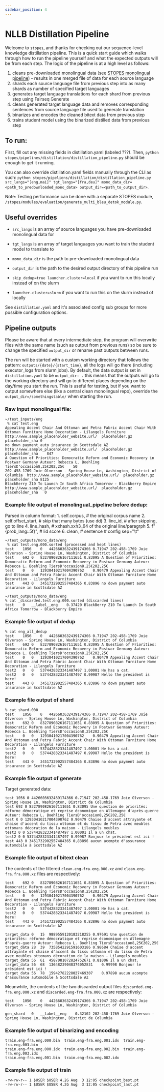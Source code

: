 ```yaml
---
sidebar_position: 4
---
```


# NLLB Distillation Pipeline

Welcome to `stopes`, and thanks for checking out our sequence-level knowledge distillation pipeline. This is a quick start guide which walks through how to run the pipeline yourself and what the expected outputs will be from each step. The logic of the pipeline is at a high level as follows:
1. cleans pre-downloaded monolingual data (see [STOPES monolingual pipeline](https://github.com/fairinternal/nllb/blob/main/website/docs/pipelines/monolingual.md#nllb-monolingual-pipeline)) - results in one merged file of data for each source language
2. shards each source language file from previous step into as many shards as number of specified target languages
3. generates target language translations for each shard from previous step using Fairseq Generate
4. cleans generated target language data and removes corresponding sentences from source language file used to generate translation
5. binarizes and encodes the cleaned bitext data from previous step
6. trains student model using the binarized distilled data from previous step

## To run:

First, fill out any missing fields in distillation.yaml (labeled ???). Then,
`python stopes/pipelines/distillation/distillation_pipeline.py` should be enough to get it running.

You can also override distillation.yaml fields manually through the CLI as such:
`python stopes/pipeliens/distillation/distillation_pipeline.py src_langs="[eng,mai]" tgt_langs="[fra,deu]" mono_data_dir=<path_to_predownloaded_mono_data> output_dir=<path_to_output_dir>`.

Note: Testing performance can be done with a separate STOPES module, `/stopes/modules/evaluation/generate_multi_bleu_detok_module.py`.

## Useful overrides
- `src_langs` is an array of source languages you have pre-downloaded monolingual data for
- `tgt_langs` is an array of target languages you want to train the student model to translate to
- `mono_data_dir` is the path to pre-downloaded monolingual data
- `output_dir` is the path to the desired output directory of this pipeline run

- `skip_dedup=true launcher.cluster=local` if you want to run this locally instead of on the slurm
- `launcher.cluster=slurm` if you want to run this on the slurm instead of locally

See `distillation.yaml` and it's associated config sub groups for more possible configuration options.

## Pipeline outputs

Please be aware that at every intermediate step, the program will overwrite files with the same name (such as output from previous runs) so be sure to change the specified `output_dir` or rename past outputs between runs.

The run will be started with a custom working directory that follows the pattern: `outputs/{date}/{start_time}`, all the logs will go there (including executor_logs from slurm jobs). By default, the data output is set in `distillation.yaml` to be `output_dir: .` this means that the outputs will go to the working directory and will go to different places depending on the day/time you start the run. This is useful for testing, but if you want to output somewhere else (like a central clean monolingual repo), override the `output_dir=/somethingstable/` when starting the run.

### Raw input monolingual file:
```
~/test_inputs/eng
 % cat test.eng
Appealing Accent Chair And Ottoman and Petra Fabric Accent Chair With Ottoman Furniture Home Decoration - Lilangels Furniture	http://www.sample_placeholder_website.url/	placeholder.gz	placeholder_sha	0
no down payment auto insurance in Scottsdale AZ	http://www.sample_placeholder_website.url/	placeholder.gz	placeholder_sha    847
A Question of Priorities: Democratic Reform and Economic Recovery in Postwar Germany Auteur: Rebecca L. Boehling TiersD'occasion8,25€202,25€	50
202-458-1769 Joie Olverson - Spring House Ln, Washington, District of Columbia	http://www.sample_placeholder_website.url/	placeholder.gz	placeholder_sha	8125
BlackBerry Z10 To Launch In South Africa Tomorrow - Blackberry Empire	http://www.sample_placeholder_website.url/	placeholder.gz	placeholder_sha   0
```

### Example file output of monolingual_pipeline before dedup:
Parsed in column format:
                    1. self.corpus,  # the original corpus name
                    2. self.offset_start,  # skip that many bytes (use dd)
                    3. line_id,  # after skipping, go to line
                    4. line_hash,  # xxhash.xxh3_64 of the original line/paragrph
                    5. f"{prob_lang:.5f}",  # lid score
                    6. clean, # sentence
                    # config
                    sep="\t"

```
~/test_outputs/mono_data/eng
 % cat test.eng.000.sorted (processed and kept lines)
test	1056	0	4426603632439174366	0.71947	202-458-1769 Joie Olverson - Spring House Ln, Washington, District of Columbia
test	692	0	8327890826167111651	0.83095	A Question of Priorities: Democratic Reform and Economic Recovery in Postwar Germany Auteur: Rebecca L. Boehling TiersD'occasion8,25€202,25€
test	0	0	12930410217004390762	0.90479	Appealing Accent Chair And Ottoman and Petra Fabric Accent Chair With Ottoman Furniture Home Decoration - Lilangels Furniture
test	443	0	3451732902557484365	0.83896	no down payment auto insurance in Scottsdale AZ
```

```
~/test_outputs/mono_data/eng
% cat _discarded.test.eng.000.sorted (discarded lines)
test	0	__label__eng	0.37420	BlackBerry Z10 To Launch In South Africa Tomorrow - Blackberry Empire
```

### Example file output of dedup
```
% cat eng_all_dedup
test	1056	0	4426603632439174366	0.71947	202-458-1769 Joie Olverson - Spring House Ln, Washington, District of Columbia
test	692	0	8327890826167111651	0.83095	A Question of Priorities: Democratic Reform and Economic Recovery in Postwar Germany Auteur: Rebecca L. Boehling TiersD'occasion8,25€202,25€
test	0	0	12930410217004390762	0.90479	Appealing Accent Chair And Ottoman and Petra Fabric Accent Chair With Ottoman Furniture Home Decoration - Lilangels Furniture
test2	0	0	5374428323341487497	1.00001	He has a cat.
test2	0	0	5374428323341487497	0.99987	Hello the president is here!
test	443	0	3451732902557484365	0.83896	no down payment auto insurance in Scottsdale AZ
```

### Example file output of shard
```
% cat shard.000
test	1056	0	4426603632439174366	0.71947	202-458-1769 Joie Olverson - Spring House Ln, Washington, District of Columbia
test	692	0	8327890826167111651	0.83095	A Question of Priorities: Democratic Reform and Economic Recovery in Postwar Germany Auteur: Rebecca L. Boehling TiersD'occasion8,25€202,25€
test	0	0	12930410217004390762	0.90479	Appealing Accent Chair And Ottoman and Petra Fabric Accent Chair With Ottoman Furniture Home Decoration - Lilangels Furniture
test2	0	0	5374428323341487497	1.00001	He has a cat.
test2	0	0	5374428323341487497	0.99987	Hello the president is here!
test	443	0	3451732902557484365	0.83896	no down payment auto insurance in Scottsdale AZ
```

### Example file output of generate
Target generated data:
```
test 1056 0 4426603632439174366 0.71947 202-458-1769 Joie Olverson - Spring House Ln, Washington, District de Columbia
test 692 0 8327890826167111651 0.83095 Une question de priorités: réforme démocratique et reprise économique en Allemagne d'après-guerre Auteur: Rebecca L. Boehling TiersD'occasion8,25€202,25€
test 0 0 12930410217004390762 0.90479 Chaise d'accent attrayante et chaise d'accent du tissu ottoman et du tissu de Petra avec meubles ottomans décoration de la maison - Lilangels meubles
test2 0 0 5374428323341487497 1.00001 Il a un chat.
test2 0 0 5374428323341487497 0.99987 Bonjour le président est ici !
test 443 0 3451732902557484365 0,83896 aucun acompte d'assurance automobile à Scottsdale AZ
```

### Example file output of bitext clean
The contents of the filtered `clean.eng-fra.eng.000.xz` and `clean.eng-fra.fra.000.xz` files are respectively:
```
test	692	0	8327890826167111651	0.83095	A Question of Priorities: Democratic Reform and Economic Recovery in Postwar Germany Auteur: Rebecca L. Boehling TiersD'occasion8,25€202,25€
test	0	0	12930410217004390762	0.90479	Appealing Accent Chair And Ottoman and Petra Fabric Accent Chair With Ottoman Furniture Home Decoration - Lilangels Furniture
test2	0	0	5374428323341487497	1.00001	He has a cat.
test2	0	0	5374428323341487497	0.99987	Hello the president is here!
test	443	0	3451732902557484365	0.83896	no down payment auto insurance in Scottsdale AZ
```
```
target_data	0	15	9889559120183218255	0.97691	Une question de priorités: réforme démocratique et reprise économique en Allemagne d'après-guerre Auteur: Rebecca L. Boehling TiersD'occasion8,25€202,25€
target_data	28	39	7358542291591603186	0.98684	Chaise d'accent attrayante et chaise d'accent du tissu ottoman et du tissu de Petra avec meubles ottomans décoration de la maison - Lilangels meubles
target_data	56	61	4587081072824752671	0.81006	Il a un chat.
target_data	56	68	13648239048374052831	0.99998	Bonjour le président est ici !
target_data	56	78	15942782228027469307	0.97898	aucun acompte d'assurance automobile à Scottsdale AZ
```

Meanwhile, the contents of the two discarded output files `discarded.eng-fra.eng.000.xz` and `discarded.eng-fra.fra.000.xz` are respectively:
```
test	1056	0	4426603632439174366	0.71947	202-458-1769 Joie Olverson - Spring House Ln, Washington, District of Columbia
```
```
gen_shard	0	__label__eng	0.32102	202-458-1769 Joie Olverson - Spring House Ln, Washington, District de Columbia
```

### Example file output of binarizing and encoding
```
train.eng-fra.eng.000.bin  train.eng-fra.eng.001.idx  train.eng-fra.eng.003.bin
train.eng-fra.eng.000.idx  train.eng-fra.eng.002.bin  train.eng-fra.eng.003.idx
train.eng-fra.eng.001.bin  train.eng-fra.eng.002.idx
```

### Example file output of train
```
-rw-rw-r-- 1 $USER $USER 4.2G Aug  3 12:05 checkpoint_best.pt
-rw-rw-r-- 1 $USER $USER 4.2G Aug  3 12:05 checkpoint_last.pt
```
